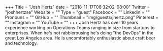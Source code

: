 +++
Title = "Josh Hertz"
date = "2018-11-17T08:32:02-08:00"
Twitter = "joshhertzse"
Website = ""
Type = "guest"
Facebook = ""
Linkedin = ""
Pronouns = ""
GitHub = ""
Thumbnail = "img/guests/jhertz.png"
Pinterest = ""
Instagram = ""
YouTube = ""
+++
Josh Hertz has over 10 years experience working on Operations Teams ranging in size from startups to enterprises. When he's not rabblerousing he's doing "the DevOps" in the great Los Angeles area. He is uncomfortably enthusiastic about craft beer and technology.
